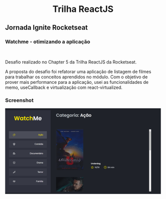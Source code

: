<h1 align="center">Trilha ReactJS</h1>
<h2>Jornada Ignite Rocketseat</h2>
<div align="left">
    <h3>Watchme - otimizando a aplicação</h3>
    <br>
    <p>Desafio realizado no Chapter 5 da Trilha ReactJS da Rocketseat.</p>
    <p>A proposta do desafio foi refatorar uma aplicação de listagem de filmes para trabalhar os conceitos aprendidos no módulo. Com o objetivo de prover mais performance para a aplicação, usei as funcionalidades de memo, useCallback e virtualização com react-virtualized.
</div>
<h3>Screenshot</h3>
<div align="center">
    <img src="/public/watchme-landpage.png">
</div>
